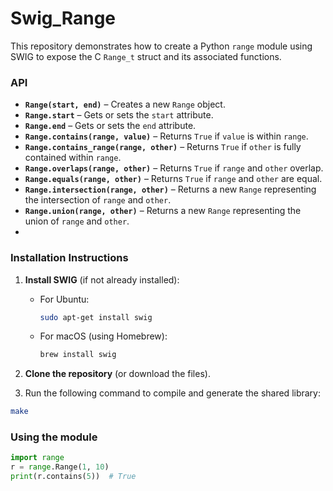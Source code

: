 # Swig_Range
This repository demonstrates how to create a Python `range` module using SWIG to expose the C `Range_t` struct and its associated functions.  

### API  
- **`Range(start, end)`** – Creates a new `Range` object.  
- **`Range.start`** – Gets or sets the `start` attribute.  
- **`Range.end`** – Gets or sets the `end` attribute.  
- **`Range.contains(range, value)`** – Returns `True` if `value` is within `range`.  
- **`Range.contains_range(range, other)`** – Returns `True` if `other` is fully contained within `range`.  
- **`Range.overlaps(range, other)`** – Returns `True` if `range` and `other` overlap.  
- **`Range.equals(range, other)`** – Returns `True` if `range` and `other` are equal.  
- **`Range.intersection(range, other)`** – Returns a new `Range` representing the intersection of `range` and `other`.  
- **`Range.union(range, other)`** – Returns a new `Range` representing the union of `range` and `other`.
- 
### Installation Instructions  

1. **Install SWIG** (if not already installed):  
   - For Ubuntu:  
     ```bash
     sudo apt-get install swig
     ```
   - For macOS (using Homebrew):  
     ```bash
     brew install swig
     ```

2. **Clone the repository** (or download the files).  

3. Run the following command to compile and generate the shared library:
```bash
make
```

### Using the module
```python
import range
r = range.Range(1, 10)
print(r.contains(5))  # True
```

